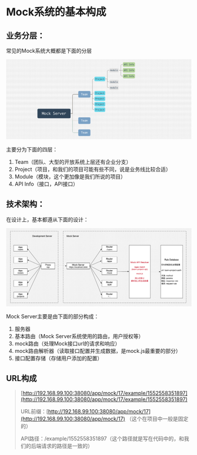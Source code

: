 # Mock系统的基本构成

## 业务分层：

常见的Mock系统大概都是下面的分层

![](../assets/mock-server-comps.png)

主要分为下面的四层：

1. Team（团队、大型的开放系统上层还有企业分支）
2. Project（项目，和我们的项目可能有些不同，说是业务线比较合适）
3. Module（模块，这个更加像是我们所说的项目）
4. API Info（接口，API接口）

## 技术架构：

在设计上，基本都遵从下面的设计：

![](../assets/mock-system.png)

Mock Server主要是由下面的部分构成：

1. 服务器
2. 基本路由（Mock Server系统使用的路由，用户授权等）
3. mock路由（处理Mock接口url的请求和响应）
4. mock路由解析器（读取接口配置并生成数据，是mock.js最重要的部分）
5. 接口配置存储（存储用户添加的配置）

## URL构成

> [http://192.168.99.100:38080/app/mock/17/example/1552558351897](http://192.168.99.100:38080/app/mock/17/example/1552558351897)
>
> URL前缀：[http://192.168.99.100:38080/app/mock/17](http://192.168.99.100:38080/app/mock/17) （这个在项目中一般是固定的）
>
> API路径：/example/1552558351897（这个路径就是写在代码中的，和我们的后端请求的路径是一致的）




